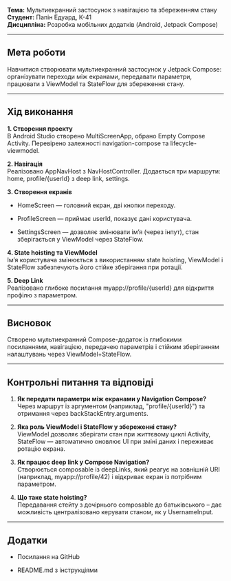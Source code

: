 
**Тема:** Мультиекранний застосунок з навігацією та збереженням стану  
**Студент:** Папін Едуард, К-41  
**Дисципліна:** Розробка мобільних додатків (Android, Jetpack Compose)

---

## Мета роботи

Навчитися створювати мультиекранний застосунок у Jetpack Compose: організувати переходи між екранами, передавати параметри, працювати з ViewModel та StateFlow для збереження стану.

---

## Хід виконання

**1. Створення проекту**  
В Android Studio створено MultiScreenApp, обрано Empty Compose Activity. Перевірено залежності navigation-compose та lifecycle-viewmodel.﻿

**2. Навігація**  
Реалізовано AppNavHost з NavHostController. Додається три маршрути: home, profile/{userId} з deep link, settings.﻿

**3. Створення екранів**

- HomeScreen — головний екран, дві кнопки переходу.﻿
    
- ProfileScreen — приймає userId, показує дані користувача.﻿
    
- SettingsScreen — дозволяє змінювати ім’я (через інпут), стан зберігається у ViewModel через StateFlow.﻿
    

**4. State hoisting та ViewModel**  
Ім’я користувача змінюється з використанням state hoisting, ViewModel і StateFlow забезпечують його стійке зберігання при ротації.﻿

**5. Deep Link**  
Реалізовано глибоке посилання myapp://profile/{userId} для відкриття профілю з параметром.﻿

---

## Висновок

Створено мультиекранний Compose-додаток із глибокими посиланнями, навігацією, передачею параметрів і стійким зберіганням налаштувань через ViewModel+StateFlow.

---

## Контрольні питання та відповіді

1. **Як передати параметри між екранами у Navigation Compose?**﻿  
    Через маршрут із аргументом (наприклад, "profile/{userId}") та отримання через backStackEntry.arguments.﻿
    
2. **Яка роль ViewModel і StateFlow у збереженні стану?**﻿  
    ViewModel дозволяє зберігати стан при життєвому циклі Activity, StateFlow — автоматично оновлює UI при зміні даних і переживає ротацію екрана.
    
3. **Як працює deep link у Compose Navigation?**﻿  
    Створюється composable із deepLinks, який реагує на зовнішній URI (наприклад, myapp://profile/42) і відкриває екран із потрібним параметром.﻿
    
4. **Що таке state hoisting?**﻿  
    Передавання стейту з дочірнього composable до батьківського – дає можливість централізовано керувати станом, як у UsernameInput.﻿
    

---

## Додатки
    
- Посилання на GitHub﻿
    
- README.md з інструкціями